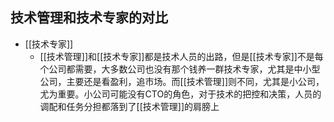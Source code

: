 技术管理和技术专家的对比
---------------------------
+ [[技术专家]]
    * [[技术管理]]和[[技术专家]]都是技术人员的出路，但是[[技术专家]]不是每个公司都需要，大多数公司也没有那个钱养一群技术专家，尤其是中小型公司，主要还是看盈利，追市场。而[[技术管理]]则不同，尤其是小公司，尤为重要。小公司可能没有CTO的角色，对于技术的把控和决策，人员的调配和任务分担都落到了[[技术管理]]的肩膀上

